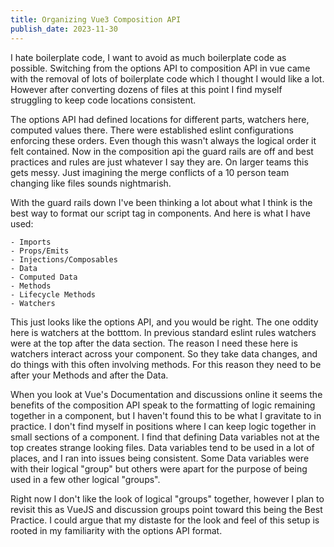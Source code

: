 ```yaml
---
title: Organizing Vue3 Composition API
publish_date: 2023-11-30
---
```


I hate boilerplate code, I want to avoid as much boilerplate code as possible.  Switching from the options API to composition API in vue came with the removal of lots of boilerplate code which I thought I would like a lot.  However after converting dozens of files at this point I find myself struggling to keep code locations consistent.

The options API had defined locations for different parts, watchers here, computed values there.  There were established eslint configurations enforcing these orders.  Even though this wasn't always the logical order it felt contained.  Now in the composition api the guard rails are off and best practices and rules are just whatever I say they are.  On larger teams this gets messy.  Just imagining the merge conflicts of a 10 person team changing like files sounds nightmarish.

With the guard rails down I've been thinking a lot about what I think is the best way to format our script tag in components.  And here is what I have used:
```
- Imports 
- Props/Emits
- Injections/Composables
- Data
- Computed Data
- Methods
- Lifecycle Methods
- Watchers
```

This just looks like the options API, and you would be right.  The one oddity here is watchers at the botttom.  In previous standard eslint rules watchers were at the top after the data section.  The reason I need these here is watchers interact across your component.  So they take data changes, and do things with this often involving methods.  For this reason they need to be after your Methods and after the Data.

When you look at Vue's Documentation and discussions online it seems the benefits of the composition API speak to the formatting of logic remaining together in a component, but I haven't found this to be what I gravitate to in practice.  I don't find myself in positions where I can keep logic together in small sections of a component.  I find that defining Data variables not at the top creates strange looking files.  Data variables tend to be used in a lot of places, and I ran into issues being consistent.  Some Data variables were with their logical "group" but others were apart for the purpose of being used in a few other logical "groups".

Right now I don't like the look of logical "groups" together, however I plan to revisit this as VueJS and discussion groups point toward this being the Best Practice.  I could argue that my distaste for the look and feel of this setup is rooted in my familiarity with the options API format.